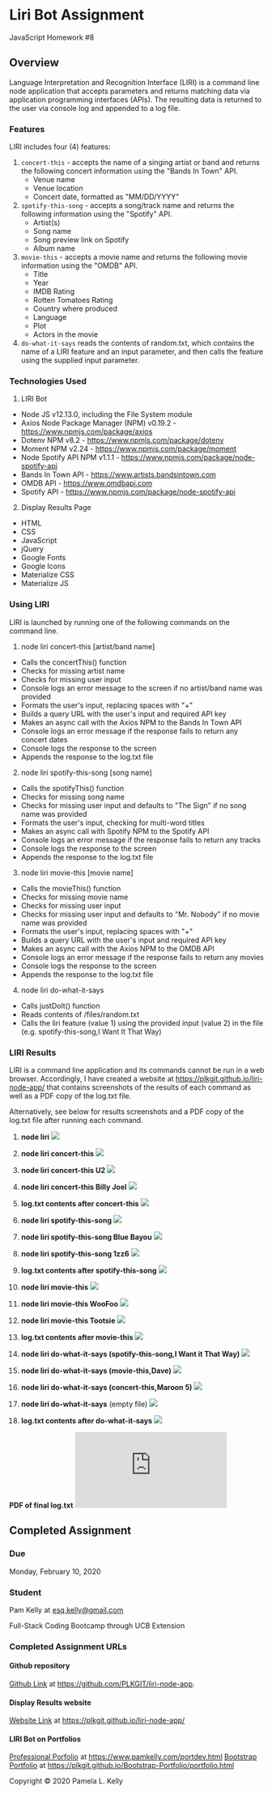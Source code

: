 # Liri Bot Assignment
JavaScript Homework #8

## Overview
Language Interpretation and Recognition Interface (LIRI) is a command line node application that accepts parameters and returns matching data via application programming interfaces (APIs).  The resulting data is returned to the user via console log and appended to a log file.

### Features
LIRI includes four (4) features:

   1. `concert-this` - accepts the name of a singing artist or band and returns the following concert information using the "Bands In Town" API.
      * Venue name
      * Venue location
      * Concert date, formatted as "MM/DD/YYYY"
   2. `spotify-this-song` - accepts a song/track name and returns the following information using the "Spotify" API.
      * Artist(s)
      * Song name
      * Song preview link on Spotify
      * Album name
   3. `movie-this` - accepts a movie name and returns the following movie information using the "OMDB" API.
      * Title
      * Year
      * IMDB Rating
      * Rotten Tomatoes Rating
      * Country where produced
      * Language
      * Plot
      * Actors in the movie
   4. `do-what-it-says` reads the contents of random.txt, which contains the name of a LIRI feature and an input parameter, and then calls the feature using the supplied input parameter.

### Technologies Used

1. LIRI Bot
  * Node JS v12.13.0, including the File System module
  * Axios Node Package Manager (NPM) v0.19.2 - https://www.npmjs.com/package/axios
  * Dotenv NPM v8.2 - https://www.npmjs.com/package/dotenv
  * Moment NPM v2.24 - https://www.npmjs.com/package/moment
  * Node Spotify API NPM v1.1.1 - https://www.npmjs.com/package/node-spotify-api
  * Bands In Town API - https://www.artists.bandsintown.com
  * OMDB API - https://www.omdbapi.com
  * Spotify API - https://www.npmjs.com/package/node-spotify-api

2. Display Results Page
  * HTML
  * CSS
  * JavaScript
  * jQuery
  * Google Fonts
  * Google Icons
  * Materialize CSS
  * Materialize JS

### Using LIRI

LIRI is launched by running one of the following commands on the command line.

1. node liri concert-this [artist/band name]
  * Calls the concertThis() function
  * Checks for missing artist name
  * Checks for missing user input
  * Console logs an error message to the screen if no artist/band name was provided
  * Formats the user's input, replacing spaces with "+"
  * Builds a query URL with the user's input and required API key
  * Makes an async call with the Axios NPM to the Bands In Town API
  * Console logs an error message if the response fails to return any concert dates
  * Console logs the response to the screen
  * Appends the response to the log.txt file 
2. node liri spotify-this-song [song name]
  * Calls the spotifyThis() function
  * Checks for missing song name
  * Checks for missing user input and defaults to "The Sign" if no song name was provided
  * Formats the user's input, checking for multi-word titles
  * Makes an async call with Spotify NPM to the Spotify API
  * Console logs an error message if the response fails to return any tracks
  * Console logs the response to the screen
  * Appends the response to the log.txt file
3. node liri movie-this [movie name]
  * Calls the movieThis() function
  * Checks for missing movie name
  * Checks for missing user input
  * Checks for missing user input and defaults to "Mr. Nobody" if no movie name was provided
  * Formats the user's input, replacing spaces with "+"
  * Builds a query URL with the user's input and required API key
  * Makes an async call with the Axios NPM to the OMDB API
  * Console logs an error message if the response fails to return any movies
  * Console logs the response to the screen
  * Appends the response to the log.txt file 
4. node liri do-what-it-says
  * Calls justDoIt() function
  * Reads contents of /files/random.txt
  * Calls the liri feature (value 1) using the provided input (value 2) in the file (e.g. spotify-this-song,I Want It That Way)

### LIRI Results

LIRI is a command line application and its commands cannot be run in a web browser.  Accordingly, I have created a website at https://plkgit.github.io/liri-node-app/ that contains screenshots of the results of each command as well as a PDF copy of the log.txt file.  

Alternatively, see below for results screenshots and a PDF copy of the log.txt file after running each command.

1. **node liri**
![](https://github.com/PLKGIT/liri-node-app/blob/master/images/01_liri_no_parameters.png)

2. **node liri concert-this**
![](https://github.com/PLKGIT/liri-node-app/blob/master/images/02_liri_concert-this_no_parameters.png)

3. **node liri concert-this U2**
![](https://github.com/PLKGIT/liri-node-app/blob/master/images/03_liri_concert-this_with_artist_no_results.png)

4. **node liri concert-this Billy Joel**
![](https://github.com/PLKGIT/liri-node-app/blob/master/images/04_liri_concert-this_with_artist.png)

5. **log.txt contents after concert-this**
![](https://github.com/PLKGIT/liri-node-app/blob/master/images/05_log_txt_file.png)

6. **node liri spotify-this-song**
![](https://github.com/PLKGIT/liri-node-app/blob/master/images/06_liri_spotify-this-song_no_parameters.png)

7. **node liri spotify-this-song Blue Bayou**
![](https://github.com/PLKGIT/liri-node-app/blob/master/images/07_liri_spotify-this-song_with_song.png)

8. **node liri spotify-this-song 1zz6**
![](https://github.com/PLKGIT/liri-node-app/blob/master/images/08_liri_spotify-this-song_with_song_no_results.png)

9. **log.txt contents after spotify-this-song**
![](https://github.com/PLKGIT/liri-node-app/blob/master/images/09_log_txt_file.png)

10. **node liri movie-this**
![](https://github.com/PLKGIT/liri-node-app/blob/master/images/10_liri_movie-this_no_parameters.png)

11. **node liri movie-this WooFoo**
![](https://github.com/PLKGIT/liri-node-app/blob/master/images/11_liri_movie-this_with_movie_no_results.png)

12. **node liri movie-this Tootsie**
![](https://github.com/PLKGIT/liri-node-app/blob/master/images/12_liri_movie-this_with_movie.png)

13. **log.txt contents after movie-this**
![](https://github.com/PLKGIT/liri-node-app/blob/master/images/13_log_txt_file.png)

14. **node liri do-what-it-says (spotify-this-song,I Want it That Way)**
![](https://github.com/PLKGIT/liri-node-app/blob/master/images/14_do_what_it_says_spotify-this-song.png)

15. **node liri do-what-it-says (movie-this,Dave)**
![](https://github.com/PLKGIT/liri-node-app/blob/master/images/15_do_what_it_says_movie-this.png)

16. **node liri do-what-it-says (concert-this,Maroon 5)**
![](https://github.com/PLKGIT/liri-node-app/blob/master/images/16_do_what_it_says_concert-this.png)

17. **node liri do-what-it-says** (empty file)
![](https://github.com/PLKGIT/liri-node-app/blob/master/images/17_do_what_it_says_bad_file.png)

18. **log.txt contents after do-what-it-says**
![](https://github.com/PLKGIT/liri-node-app/blob/master/images/18_log_txt_file.png)

**PDF of final log.txt**
![Download PDF](https://github.com/PLKGIT/liri-node-app/blob/master/images/log_02092020.pdf)

## Completed Assignment

### Due
Monday, February 10, 2020

### Student
Pam Kelly at [esq.kelly@gmail.com](mailto:esq.kelly@gmail.com)

Full-Stack Coding Bootcamp through UCB Extension

### Completed Assignment URLs
#### Github repository
[Github Link](https://github.com/PLKGIT/liri-node-app/) at https://github.com/PLKGIT/liri-node-app.
#### Display Results website
[Website Link](https://plkgit.github.io/liri-node-app/) at https://plkgit.github.io/liri-node-app/
#### LIRI Bot on Portfolios
[Professional Porfolio](https://www.pamkelly.com/portdev.html) at https://www.pamkelly.com/portdev.html
[Bootstrap Portfolio](https://plkgit.github.io/Bootstrap-Portfolio/portfolio.html) at https://plkgit.github.io/Bootstrap-Portfolio/portfolio.html


Copyright &copy; 2020 Pamela L. Kelly